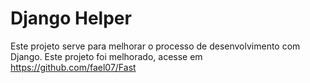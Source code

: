 # Django Helper
<p>Este projeto serve para melhorar o processo de desenvolvimento com Django. Este projeto foi melhorado, acesse em <a href="https://github.com/fael07/Fast">https://github.com/fael07/Fast</a></p>
